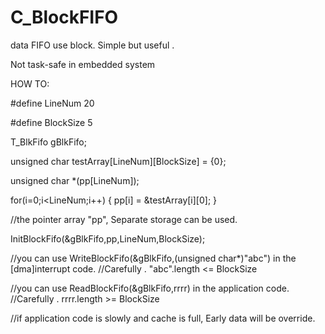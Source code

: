 
# C_BlockFIFO
data FIFO use block. Simple but useful .

Not task-safe in embedded system 

HOW TO:

#define LineNum		20

#define BlockSize	 5
  
T_BlkFifo gBlkFifo;

unsigned char testArray[LineNum][BlockSize] = {0};

unsigned char *(pp[LineNum]);

for(i=0;i<LineNum;i++)
{
	pp[i] = &testArray[i][0];
}

//the pointer array "pp", Separate storage can be used.

InitBlockFifo(&gBlkFifo,pp,LineNum,BlockSize);
  
//you can use WriteBlockFifo(&gBlkFifo,(unsigned char*)"abc") in the [dma]interrupt code.
//Carefully . "abc".length <= BlockSize 
  
//you can use ReadBlockFifo(&gBlkFifo,rrrr) in the application code.
//Carefully . rrrr.length >= BlockSize   

//if application code is slowly and cache is full, Early data will be override.


                                          
